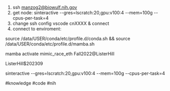 1) ssh manzog2@biowulf.nih.gov
2) get node: sinteractive --gres=lscratch:20,gpu:v100:4 --mem=100g --cpus-per-task=4
3) change ssh config vscode cnXXXX & connect
4) connect to enviroment: 

source /data/USER/conda/etc/profile.d/conda.sh && source /data/USER/conda/etc/profile.d/mamba.sh

mamba activate mimic_race_eth
Fall2022@ListerHill

ListerHill$202309




sinteractive --gres=lscratch:20,gpu:v100:4 --mem=100g --cpus-per-task=4







#knowledge #code #nih 